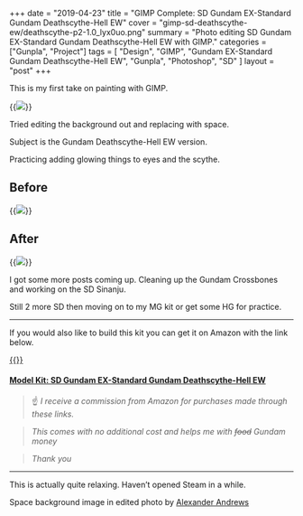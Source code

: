 +++
date = "2019-04-23"
title = "GIMP Complete: SD Gundam EX-Standard Gundam Deathscythe-Hell EW"
cover = "gimp-sd-deathscythe-ew/deathscythe-p2-1.0_lyx0uo.png"
summary = "Photo editing SD Gundam EX-Standard Gundam Deathscythe-Hell EW with GIMP."
categories = ["Gunpla", "Project"]
tags = [
  "Design",
  "GIMP",
  "Gundam EX-Standard Gundam Deathscythe-Hell EW",
  "Gunpla",
  "Photoshop",
  "SD"
]
layout = "post"
+++

This is my first take on painting with GIMP.

{{<image src="gimp-sd-deathscythe-ew/scaled_deathscythe-p1_kbhaah.png">}}

Tried editing the background out and replacing with space.

Subject is the Gundam Deathscythe-Hell EW version.

Practicing adding glowing things to eyes and the scythe.

## Before

{{<image src="gimp-sd-deathscythe-ew/scaled_deathscythe-p2-1.0-orig_jyzn5q.png">}}

## After

{{<image src="gimp-sd-deathscythe-ew/deathscythe-p2-1.0_lyx0uo.png">}}

I got some more posts coming up. Cleaning up the Gundam Crossbones and working on the SD Sinanju.

Still 2 more SD then moving on to my MG kit or get some HG for practice.

---

If you would also like to build this kit you can get it on Amazon with the link below.

[{{<smallImage src="gimp-sd-deathscythe-ew/20190406_134725_isgzrg.jpg">}}](https://amzn.to/2P5csyL)

#### [Model Kit: SD Gundam EX-Standard Gundam Deathscythe-Hell EW](https://amzn.to/2P5csyL)

>:point_up: *I receive a commission from Amazon for purchases made through these links.*

>*This comes with no additional cost and helps me with ~~food~~ Gundam money*

>*Thank you*

---

This is actually quite relaxing. Haven’t opened Steam in a while.

Space background image in edited photo by [Alexander Andrews](https://unsplash.com/@alex_andrews?utm_medium=referral&utm_campaign=photographer-credit&utm_content=creditBadge)
